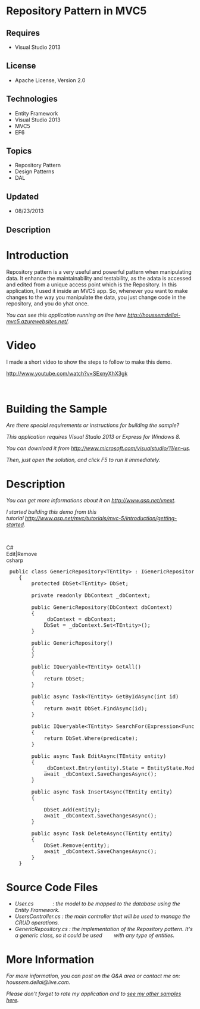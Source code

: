 # Repository Pattern in MVC5
## Requires
- Visual Studio 2013
## License
- Apache License, Version 2.0
## Technologies
- Entity Framework
- Visual Studio 2013
- MVC5
- EF6
## Topics
- Repository Pattern
- Design Patterns
- DAL
## Updated
- 08/23/2013
## Description

<h1>Introduction</h1>
<p>Repository pattern is a very useful and powerful pattern when manipulating data. It enhance the maintainability and testability, as the adata is accessed and edited from a unique access point which is the Repository. In this application, I used it inside
 an MVC5 app. So, whenever you want to make changes to the way you manipulate the data, you just change code in the repository, and you do yhat once.</p>
<p><em>You can see this application running on line here&nbsp;<a href="http://houssemdellai-mvc5.azurewebsites.net/" target="_blank">http://houssemdellai-mvc5.azurewebsites.net/</a>.</em></p>
<h1>Video</h1>
<p>I made a short video to show the steps to follow to make this demo.</p>
<p><a href="http://www.youtube.com/watch?v=SExnyXhX3gk">http://www.youtube.com/watch?v=SExnyXhX3gk</a></p>
<p class="projectSummary">&nbsp;</p>
<h1><span>Building the Sample</span></h1>
<p><em>Are there special requirements or instructions for building the sample?</em></p>
<p><em>This application requires Visual Studio 2013 or Express for Windows 8.</em></p>
<p><em>You can download it from&nbsp;<a href="http://www.microsoft.com/visualstudio/11/en-us">http://www.microsoft.com/visualstudio/11/en-us</a>.</em></p>
<p><em>Then, just open the solution, and click F5 to run it immediately.</em></p>
<h1>Description</h1>
<p><em><em>You can get more informations about it on&nbsp;<em><a href="http://asp.net/vnext" target="_blank">http://www.asp.net/vnext</a>.</em></em></em></p>
<p><em>I started building this demo from this tutorial&nbsp;<a href="http://www.asp.net/web-api/overview/creating-web-apis/using-web-api-with-entity-framework/using-web-api-with-entity-framework,-part-1" target="_blank"></a><a href="http://www.asp.net/mvc/tutorials/mvc-5/introduction/getting-started">http://www.asp.net/mvc/tutorials/mvc-5/introduction/getting-started</a>.</em></p>
<p><em>&nbsp;&nbsp;</em></p>
<div class="scriptcode">
<div class="pluginEditHolder" pluginCommand="mceScriptCode">
<div class="title"><span>C#</span></div>
<div class="pluginLinkHolder"><span class="pluginEditHolderLink">Edit</span>|<span class="pluginRemoveHolderLink">Remove</span></div>
<span class="hidden">csharp</span>

<div class="preview">
<pre class="csharp">&nbsp;<span class="cs__keyword">public</span>&nbsp;<span class="cs__keyword">class</span>&nbsp;GenericRepository&lt;TEntity&gt;&nbsp;:&nbsp;IGenericRepository&lt;TEntity&gt;&nbsp;where&nbsp;TEntity&nbsp;:&nbsp;<span class="cs__keyword">class</span>&nbsp;
&nbsp;&nbsp;&nbsp;&nbsp;{&nbsp;
&nbsp;&nbsp;&nbsp;&nbsp;&nbsp;&nbsp;&nbsp;&nbsp;<span class="cs__keyword">protected</span>&nbsp;DbSet&lt;TEntity&gt;&nbsp;DbSet;&nbsp;
&nbsp;
&nbsp;&nbsp;&nbsp;&nbsp;&nbsp;&nbsp;&nbsp;&nbsp;<span class="cs__keyword">private</span>&nbsp;<span class="cs__keyword">readonly</span>&nbsp;DbContext&nbsp;_dbContext;&nbsp;
&nbsp;
&nbsp;&nbsp;&nbsp;&nbsp;&nbsp;&nbsp;&nbsp;&nbsp;<span class="cs__keyword">public</span>&nbsp;GenericRepository(DbContext&nbsp;dbContext)&nbsp;
&nbsp;&nbsp;&nbsp;&nbsp;&nbsp;&nbsp;&nbsp;&nbsp;{&nbsp;
&nbsp;&nbsp;&nbsp;&nbsp;&nbsp;&nbsp;&nbsp;&nbsp;&nbsp;&nbsp;&nbsp;&nbsp;_dbContext&nbsp;=&nbsp;dbContext;&nbsp;
&nbsp;&nbsp;&nbsp;&nbsp;&nbsp;&nbsp;&nbsp;&nbsp;&nbsp;&nbsp;&nbsp;&nbsp;DbSet&nbsp;=&nbsp;_dbContext.Set&lt;TEntity&gt;();&nbsp;
&nbsp;&nbsp;&nbsp;&nbsp;&nbsp;&nbsp;&nbsp;&nbsp;}&nbsp;
&nbsp;
&nbsp;&nbsp;&nbsp;&nbsp;&nbsp;&nbsp;&nbsp;&nbsp;<span class="cs__keyword">public</span>&nbsp;GenericRepository()&nbsp;
&nbsp;&nbsp;&nbsp;&nbsp;&nbsp;&nbsp;&nbsp;&nbsp;{&nbsp;
&nbsp;&nbsp;&nbsp;&nbsp;&nbsp;&nbsp;&nbsp;&nbsp;}&nbsp;
&nbsp;
&nbsp;&nbsp;&nbsp;&nbsp;&nbsp;&nbsp;&nbsp;&nbsp;<span class="cs__keyword">public</span>&nbsp;IQueryable&lt;TEntity&gt;&nbsp;GetAll()&nbsp;
&nbsp;&nbsp;&nbsp;&nbsp;&nbsp;&nbsp;&nbsp;&nbsp;{&nbsp;
&nbsp;&nbsp;&nbsp;&nbsp;&nbsp;&nbsp;&nbsp;&nbsp;&nbsp;&nbsp;&nbsp;&nbsp;<span class="cs__keyword">return</span>&nbsp;DbSet;&nbsp;
&nbsp;&nbsp;&nbsp;&nbsp;&nbsp;&nbsp;&nbsp;&nbsp;}&nbsp;
&nbsp;
&nbsp;&nbsp;&nbsp;&nbsp;&nbsp;&nbsp;&nbsp;&nbsp;<span class="cs__keyword">public</span>&nbsp;async&nbsp;Task&lt;TEntity&gt;&nbsp;GetByIdAsync(<span class="cs__keyword">int</span>&nbsp;id)&nbsp;
&nbsp;&nbsp;&nbsp;&nbsp;&nbsp;&nbsp;&nbsp;&nbsp;{&nbsp;
&nbsp;&nbsp;&nbsp;&nbsp;&nbsp;&nbsp;&nbsp;&nbsp;&nbsp;&nbsp;&nbsp;&nbsp;<span class="cs__keyword">return</span>&nbsp;await&nbsp;DbSet.FindAsync(id);&nbsp;
&nbsp;&nbsp;&nbsp;&nbsp;&nbsp;&nbsp;&nbsp;&nbsp;}&nbsp;
&nbsp;
&nbsp;&nbsp;&nbsp;&nbsp;&nbsp;&nbsp;&nbsp;&nbsp;<span class="cs__keyword">public</span>&nbsp;IQueryable&lt;TEntity&gt;&nbsp;SearchFor(Expression&lt;Func&lt;TEntity,&nbsp;<span class="cs__keyword">bool</span>&gt;&gt;&nbsp;predicate)&nbsp;
&nbsp;&nbsp;&nbsp;&nbsp;&nbsp;&nbsp;&nbsp;&nbsp;{&nbsp;
&nbsp;&nbsp;&nbsp;&nbsp;&nbsp;&nbsp;&nbsp;&nbsp;&nbsp;&nbsp;&nbsp;&nbsp;<span class="cs__keyword">return</span>&nbsp;DbSet.Where(predicate);&nbsp;
&nbsp;&nbsp;&nbsp;&nbsp;&nbsp;&nbsp;&nbsp;&nbsp;}&nbsp;
&nbsp;
&nbsp;&nbsp;&nbsp;&nbsp;&nbsp;&nbsp;&nbsp;&nbsp;<span class="cs__keyword">public</span>&nbsp;async&nbsp;Task&nbsp;EditAsync(TEntity&nbsp;entity)&nbsp;
&nbsp;&nbsp;&nbsp;&nbsp;&nbsp;&nbsp;&nbsp;&nbsp;{&nbsp;
&nbsp;&nbsp;&nbsp;&nbsp;&nbsp;&nbsp;&nbsp;&nbsp;&nbsp;&nbsp;&nbsp;&nbsp;_dbContext.Entry(entity).State&nbsp;=&nbsp;EntityState.Modified;&nbsp;
&nbsp;&nbsp;&nbsp;&nbsp;&nbsp;&nbsp;&nbsp;&nbsp;&nbsp;&nbsp;&nbsp;&nbsp;await&nbsp;_dbContext.SaveChangesAsync();&nbsp;
&nbsp;&nbsp;&nbsp;&nbsp;&nbsp;&nbsp;&nbsp;&nbsp;}&nbsp;
&nbsp;
&nbsp;&nbsp;&nbsp;&nbsp;&nbsp;&nbsp;&nbsp;&nbsp;<span class="cs__keyword">public</span>&nbsp;async&nbsp;Task&nbsp;InsertAsync(TEntity&nbsp;entity)&nbsp;
&nbsp;&nbsp;&nbsp;&nbsp;&nbsp;&nbsp;&nbsp;&nbsp;{&nbsp;
&nbsp;
&nbsp;&nbsp;&nbsp;&nbsp;&nbsp;&nbsp;&nbsp;&nbsp;&nbsp;&nbsp;&nbsp;&nbsp;DbSet.Add(entity);&nbsp;
&nbsp;&nbsp;&nbsp;&nbsp;&nbsp;&nbsp;&nbsp;&nbsp;&nbsp;&nbsp;&nbsp;&nbsp;await&nbsp;_dbContext.SaveChangesAsync();&nbsp;
&nbsp;&nbsp;&nbsp;&nbsp;&nbsp;&nbsp;&nbsp;&nbsp;}&nbsp;
&nbsp;
&nbsp;&nbsp;&nbsp;&nbsp;&nbsp;&nbsp;&nbsp;&nbsp;<span class="cs__keyword">public</span>&nbsp;async&nbsp;Task&nbsp;DeleteAsync(TEntity&nbsp;entity)&nbsp;
&nbsp;&nbsp;&nbsp;&nbsp;&nbsp;&nbsp;&nbsp;&nbsp;{&nbsp;
&nbsp;&nbsp;&nbsp;&nbsp;&nbsp;&nbsp;&nbsp;&nbsp;&nbsp;&nbsp;&nbsp;&nbsp;DbSet.Remove(entity);&nbsp;
&nbsp;&nbsp;&nbsp;&nbsp;&nbsp;&nbsp;&nbsp;&nbsp;&nbsp;&nbsp;&nbsp;&nbsp;await&nbsp;_dbContext.SaveChangesAsync();&nbsp;
&nbsp;&nbsp;&nbsp;&nbsp;&nbsp;&nbsp;&nbsp;&nbsp;}&nbsp;
&nbsp;&nbsp;&nbsp;&nbsp;}</pre>
</div>
</div>
</div>
<h1>Source Code Files</h1>
<ul>
<li><em>User.cs &nbsp; &nbsp; &nbsp; &nbsp; &nbsp; &nbsp; : the model to be mapped to the database using the Entity Framework.</em>
</li><li><em>UsersController.cs : the main controller that will be used to manage the CRUD operations.</em>
</li><li><em>GenericRepository.cs : the implementation of the Repository pattern. It's a generic class, so it could be used
<span style="white-space:pre">&nbsp;</span>&nbsp; &nbsp; &nbsp;&nbsp;with any type of entities.<br>
</em></li></ul>
<h1>More Information</h1>
<p><em>For more information, y<em>ou can post on the Q&amp;A area or contact me on: houssem.dellai@live.com.</em></em></p>
<address>Please don't forget to rate my application and to&nbsp;<a href="http://code.msdn.microsoft.com/site/search?f%5B0%5D.Type=User&f%5B0%5D.Value=Houssem%20Dellai" target="_blank">see my other samples here</a>.</address>

